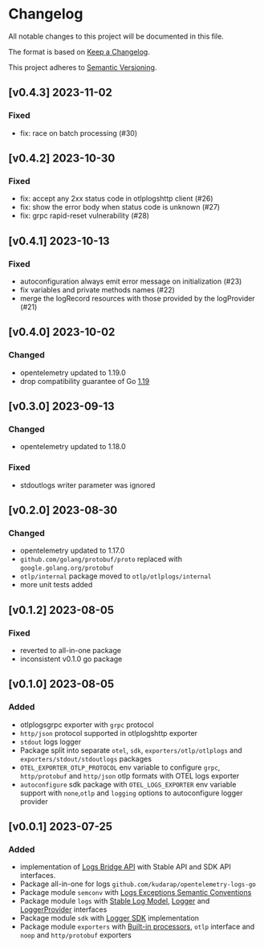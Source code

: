 # Changelog

All notable changes to this project will be documented in this file.

The format is based on [Keep a Changelog](https://keepachangelog.com/en/1.0.0/).

This project adheres to [Semantic Versioning](https://semver.org/spec/v2.0.0.html).

## [v0.4.3] 2023-11-02

### Fixed

- fix: race on batch processing (#30)

## [v0.4.2] 2023-10-30

### Fixed

- fix: accept any 2xx status code in otlplogshttp client (#26)
- fix: show the error body when status code is unknown (#27)
- fix: grpc rapid-reset vulnerability (#28)

## [v0.4.1] 2023-10-13

### Fixed

- autoconfiguration always emit error message on initialization (#23)
- fix variables and private methods names (#22)
- merge the logRecord resources with those provided by the logProvider (#21)

## [v0.4.0] 2023-10-02

### Changed

- opentelemetry updated to 1.19.0
- drop compatibility guarantee of Go [1.19](https://go.dev/doc/go1.19)

## [v0.3.0] 2023-09-13

### Changed

- opentelemetry updated to 1.18.0

### Fixed

- stdoutlogs writer parameter was ignored

## [v0.2.0] 2023-08-30

### Changed

- opentelemetry updated to 1.17.0
- `github.com/golang/protobuf/proto` replaced with `google.golang.org/protobuf`
- `otlp/internal` package moved to `otlp/otlplogs/internal`
- more unit tests added

## [v0.1.2] 2023-08-05

### Fixed

- reverted to all-in-one package
- inconsistent v0.1.0 go package

## [v0.1.0] 2023-08-05

### Added

- otlplogsgrpc exporter with `grpc` protocol
- `http/json` protocol supported in otlplogshttp exporter
- `stdout` logs logger
- Package split into separate `otel`, `sdk`, `exporters/otlp/otlplogs` and `exporters/stdout/stdoutlogs` packages
- `OTEL_EXPORTER_OTLP_PROTOCOL` env variable to configure `grpc`, `http/protobuf` and `http/json` otlp formats with OTEL
  logs exporter
- `autoconfigure` sdk package with `OTEL_LOGS_EXPORTER` env variable support with `none`,`otlp` and `logging` options to
  autoconfigure logger provider

## [v0.0.1] 2023-07-25

### Added

- implementation of [Logs Bridge API](https://opentelemetry.io/docs/specs/otel/logs/bridge-api) with Stable API and SDK
  API interfaces.
- Package all-in-one for logs `github.com/kudarap/opentelemetry-logs-go`
- Package module `semconv`
  with [Logs Exceptions Semantic Conventions](https://opentelemetry.io/docs/specs/otel/logs/semantic_conventions/exceptions/#attributes)
- Package module `logs`
  with [Stable Log Model](https://opentelemetry.io/docs/specs/otel/logs/data-model), [Logger](https://opentelemetry.io/docs/specs/otel/logs/bridge-api/#logger)
  and [LoggerProvider](https://opentelemetry.io/docs/specs/otel/logs/bridge-api/#loggerprovider) interfaces
- Package module `sdk` with [Logger SDK](https://opentelemetry.io/docs/specs/otel/logs/sdk/) implementation
- Package module `exporters`
  with [Built-in processors](https://opentelemetry.io/docs/specs/otel/logs/sdk/#built-in-processors), `otlp` interface
  and `noop` and `http/protobuf` exporters
